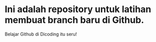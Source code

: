 # Ini adalah repository untuk latihan membuat branch baru di Github.
Belajar Github di Dicoding itu seru!
